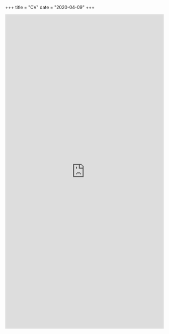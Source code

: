 +++
title = "CV"
date = "2020-04-09"
+++


<iframe src="https://docs.google.com/gview?url=https://github.com/surchs/website/raw/master/content/cv/cv.pdf&embedded=true" style="width:100%; height:1000px;" frameborder="0"></iframe>
